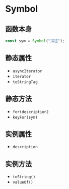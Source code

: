 # Symbol

## 函数本身

```js
const sym = Symbol("描述");
```

## 静态属性

- `asyncIterator`
- `iterator`
- `toStringTag`

## 静态方法

- `for(description)`
- `keyFor(sym)`

## 实例属性

- `description`

## 实例方法

- `toString()`
- `valueOf()`
